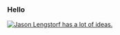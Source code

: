 ### Hello

[![Jason Lengstorf has a lot of ideas.](https://i.imgur.com/e2f7gAH.png)](https://www.jason.af)

